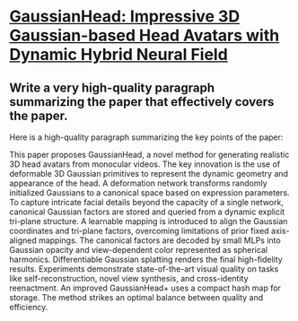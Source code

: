 # [GaussianHead: Impressive 3D Gaussian-based Head Avatars with Dynamic   Hybrid Neural Field](https://arxiv.org/abs/2312.01632)

## Write a very high-quality paragraph summarizing the paper that effectively covers the paper.

 Here is a high-quality paragraph summarizing the key points of the paper:

This paper proposes GaussianHead, a novel method for generating realistic 3D head avatars from monocular videos. The key innovation is the use of deformable 3D Gaussian primitives to represent the dynamic geometry and appearance of the head. A deformation network transforms randomly initialized Gaussians to a canonical space based on expression parameters. To capture intricate facial details beyond the capacity of a single network, canonical Gaussian factors are stored and queried from a dynamic explicit tri-plane structure. A learnable mapping is introduced to align the Gaussian coordinates and tri-plane factors, overcoming limitations of prior fixed axis-aligned mappings. The canonical factors are decoded by small MLPs into Gaussian opacity and view-dependent color represented as spherical harmonics. Differentiable Gaussian splatting renders the final high-fidelity results. Experiments demonstrate state-of-the-art visual quality on tasks like self-reconstruction, novel view synthesis, and cross-identity reenactment. An improved GaussianHead+ uses a compact hash map for storage. The method strikes an optimal balance between quality and efficiency.
